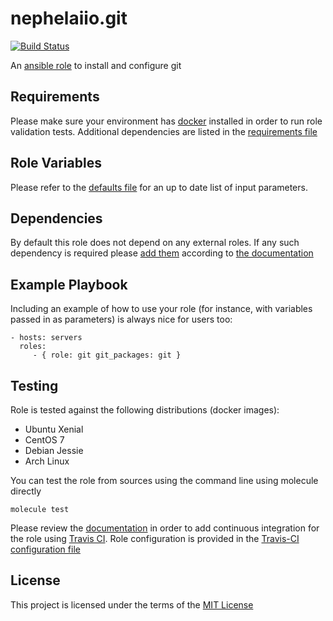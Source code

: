 nephelaiio.git
==============

[![Build Status](https://travis-ci.org/nephelaiio/ansible-role-git.svg?branch=master)](https://travis-ci.org/nephelaiio/ansible-role-git)

An [ansible role](https://galaxy.ansible.com/nephelaiio/git) to install and configure git

Requirements
------------

Please make sure your environment has [docker](https://www.docker.com) installed in order to run role validation tests. Additional dependencies are listed in the [requirements file](/requirements.txt)

Role Variables
--------------

Please refer to the [defaults file](/defaults/main.yml) for an up to date list of input parameters.

Dependencies
------------

By default this role does not depend on any external roles. If any such dependency is required please [add them](/meta/main.yml) according to [the documentation](http://docs.ansible.com/ansible/playbooks_roles.html#role-dependencies)

Example Playbook
----------------

Including an example of how to use your role (for instance, with variables passed in as parameters) is always nice for users too:

    - hosts: servers
      roles:
         - { role: git git_packages: git }


Testing
-------

Role is tested against the following distributions (docker images):
  * Ubuntu Xenial
  * CentOS 7
  * Debian Jessie
  * Arch Linux

You can test the role from sources using the command line using molecule directly
```
molecule test
```
Please review the [documentation](http://docs.ansible.com/ansible/galaxy.html#setup-travis-integrations) in order to add continuous integration for the role using [Travis CI](https://travis-ci.org). Role configuration is provided in the [Travis-CI configuration file](/travis.yml)

License
-------

This project is licensed under the terms of the [MIT License](/LICENSE)
